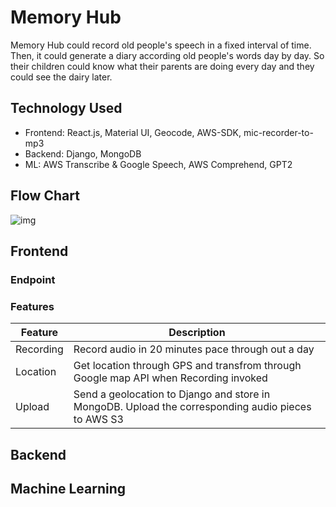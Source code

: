# Memory Hub

Memory Hub could record old people's speech in a fixed interval of time. Then, it could generate a diary according old people's words day by day. So their children
could know what their parents are doing every day and they could see the dairy later.

## Technology Used
- Frontend: React.js, Material UI, Geocode, AWS-SDK, mic-recorder-to-mp3
- Backend: Django, MongoDB
- ML: AWS Transcribe & Google Speech, AWS Comprehend, GPT2

## Flow Chart

![img](https://lh6.googleusercontent.com/xuX5k8-r0ZGr5ykeJVYiaO1fZg3dsPaAQJ2nYio5b8hND499O16DE7AqB8O2Hx4dj64sZ1V5MrAU4T9pAIjpSvwM2Wc1rOC4uYuhskV4vwgnF7Zzcb13cqT0qxdh_jCEF5t8scwrbvg)



## Frontend

### Endpoint



### Features

| Feature   | Description                                                  |
| --------- | ------------------------------------------------------------ |
| Recording | Record audio in 20 minutes pace through out a day            |
| Location  | Get location through GPS and transfrom through Google map API when Recording invoked |
| Upload    | Send a geolocation to Django and store in MongoDB. Upload the corresponding audio pieces to AWS S3 |



## Backend



## Machine Learning

